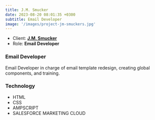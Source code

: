 ```yaml
---
title: J.M. Smucker
date: 2023-08-20 08:01:35 +0300
subtitle: Email Developer
image: '/images/project-jm-smuckers.jpg'
---
```


<!-- -->

<ul class="list-inline item-details">
    <li>Client:
        <strong><a href="https://www.jmsmucker.com/">J.M. Smucker</a>
        </strong>
    </li>
    <li>Role:
        <strong>Email Developer</strong>
    </li>
</ul>

<h3>Email Developer</h3>
Email Developer in charge of email template redesign, creating global components, and training.

<h3>Technology</h3>
<ul class="list-inline item-details">
    <li>HTML</li>
    <li>CSS</li>
    <li>AMPSCRIPT</li>
    <li>SALESFORCE MARKETING CLOUD</li>
</ul>